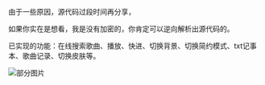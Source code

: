 由于一些原因，源代码过段时间再分享，

如果你实在是想看，我是没有加密的，你肯定可以逆向解析出源代码的。

已实现的功能：在线搜索歌曲、播放、快进、切换背景、切换简约模式、txt记事本、歌曲记录、切换皮肤等。

![部分图片](https://picture.gptkong.com/20240623/2008a6cefdcede4dbe9f4af6b9188b7b25.png)
